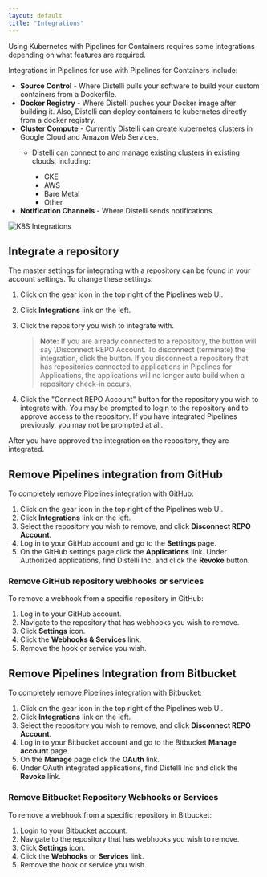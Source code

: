 ```yaml
---
layout: default
title: "Integrations"
--- 
```


Using Kubernetes with Pipelines for Containers requires some integrations depending on what features are required.

Integrations in Pipelines for use with Pipelines for Containers include:

<ul>
  <li><b>Source Control</b> - Where Distelli pulls your software to build your custom containers from a Dockerfile.</li>
  <li><b>Docker Registry</b> - Where Distelli pushes your Docker image after building it. Also, Distelli can deploy containers to kubernetes directly from a docker registry.</li>
  <li><b>Cluster Compute</b> - Currently Distelli can create kubernetes clusters in Google Cloud and Amazon Web Services.</li>
  <ul>
    <li>Distelli can connect to and manage existing clusters in existing clouds, including: </li>
    <ul>
      <li>GKE</li>
      <li>AWS</li>
      <li>Bare Metal</li>
      <li>Other</li>
    </ul>
  </ul>
  <li><b>Notification Channels</b> - Where Distelli sends notifications.</li>
</ul>

<img src="images/k8s-integrations.png" alt="K8S Integrations">

## Integrate a repository

The master settings for integrating with a repository can be found in your account settings. To change these settings:

1. Click on the gear icon in the top right of the Pipelines web UI.
1. Click <b>Integrations</b> link on the left.
1. Click the repository you wish to integrate with. 

    > **Note:** If you are already connected to a repository, the button will say \Disconnect REPO Account\. To disconnect (terminate) the integration, click the button. If you disconnect a repository that has repositories connected to applications in Pipelines for Applications, the applications will no longer auto build when a repository check-in occurs.

1. Click the "Connect REPO Account" button for the repository you wish to integrate with. You may be prompted to login to the repository and to approve access to the repository. If you have integrated Pipelines previously, you may not be prompted at all. 

After you have approved the integration on the repository, they are integrated.

## Remove Pipelines integration from GitHub

To completely remove Pipelines integration with GitHub:

1. Click on the gear icon in the top right of the Pipelines web UI.
1. Click <b>Integrations</b> link on the left.
1. Select the repository you wish to remove, and click **Disconnect REPO Account**. 
1. Log in to your GitHub account and go to the **Settings** page.
1. On the GitHub settings page click the <b>Applications</b> link. Under Authorized applications, find Distelli Inc. and click the <b>Revoke</b> button.

### Remove GitHub repository webhooks or services

To remove a webhook from a specific repository in GitHub:
<ol>
<li>Log in to your GitHub account.</li>
<li>Navigate to the repository that has webhooks you wish to remove.</li>
<li>Click <b>Settings</b> icon.</li>
<li>Click the <b>Webhooks & Services</b> link.</li>
<li>Remove the hook or service you wish.</li>
</ol>

## Remove Pipelines Integration from Bitbucket

To completely remove Pipelines integration with Bitbucket:

1. Click on the gear icon in the top right of the Pipelines web UI.
1. Click <b>Integrations</b> link on the left.
1. Select the repository you wish to remove, and click **Disconnect REPO Account**.
1. Log in to your Bitbucket account and go to the Bitbucket <b>Manage account</b> page.
1. On the **Manage** page click the <b>OAuth</b> link.
1. Under OAuth integrated applications, find Distelli Inc and click the <b>Revoke</b> link.

### Remove Bitbucket Repository Webhooks or Services

To remove a webhook from a specific repository in Bitbucket:
<ol>
<li>Login to your Bitbucket account.</li>
<li>Navigate to the repository that has webhooks you wish to remove.</li>
<li>Click <b>Settings</b> icon.</li>
<li>Click the <b>Webhooks</b> or <b>Services</b> link.</li>
<li>Remove the hook or service you wish.</li>
</ol>


